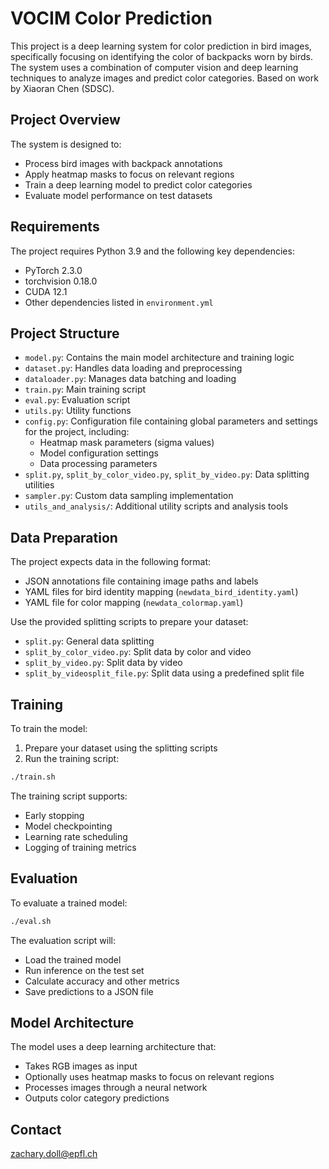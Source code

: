 # VOCIM Color Prediction

This project is a deep learning system for color prediction in bird images, specifically focusing on identifying the color of backpacks worn by birds. The system uses a combination of computer vision and deep learning techniques to analyze images and predict color categories.
Based on work by Xiaoran Chen (SDSC).

## Project Overview

The system is designed to:
- Process bird images with backpack annotations
- Apply heatmap masks to focus on relevant regions
- Train a deep learning model to predict color categories
- Evaluate model performance on test datasets

## Requirements

The project requires Python 3.9 and the following key dependencies:
- PyTorch 2.3.0
- torchvision 0.18.0
- CUDA 12.1
- Other dependencies listed in `environment.yml`

## Project Structure

- `model.py`: Contains the main model architecture and training logic
- `dataset.py`: Handles data loading and preprocessing
- `dataloader.py`: Manages data batching and loading
- `train.py`: Main training script
- `eval.py`: Evaluation script
- `utils.py`: Utility functions
- `config.py`: Configuration file containing global parameters and settings for the project, including:
  - Heatmap mask parameters (sigma values)
  - Model configuration settings
  - Data processing parameters
- `split.py`, `split_by_color_video.py`, `split_by_video.py`: Data splitting utilities
- `sampler.py`: Custom data sampling implementation
- `utils_and_analysis/`: Additional utility scripts and analysis tools

## Data Preparation

The project expects data in the following format:
- JSON annotations file containing image paths and labels
- YAML files for bird identity mapping (`newdata_bird_identity.yaml`)
- YAML file for color mapping (`newdata_colormap.yaml`)

Use the provided splitting scripts to prepare your dataset:
- `split.py`: General data splitting
- `split_by_color_video.py`: Split data by color and video
- `split_by_video.py`: Split data by video
- `split_by_videosplit_file.py`: Split data using a predefined split file

## Training

To train the model:

1. Prepare your dataset using the splitting scripts
2. Run the training script:
```bash
./train.sh
```

The training script supports:
- Early stopping
- Model checkpointing
- Learning rate scheduling
- Logging of training metrics

## Evaluation

To evaluate a trained model:
```bash
./eval.sh
```

The evaluation script will:
- Load the trained model
- Run inference on the test set
- Calculate accuracy and other metrics
- Save predictions to a JSON file

## Model Architecture

The model uses a deep learning architecture that:
- Takes RGB images as input
- Optionally uses heatmap masks to focus on relevant regions
- Processes images through a neural network
- Outputs color category predictions

## Contact

zachary.doll@epfl.ch
